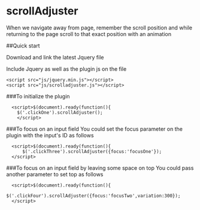 # scrollAdjuster
When we navigate away from page, remember the scroll position and while returning to the page scroll to that exact position with an animation

##Quick start

Download and link the latest Jquery file

Include Jquery as well as the plugin js on the file

    <script src="js/jquery.min.js"></script>
    <script src="js/scrolladjuster.js"></script>

###To initialize the plugin 

      <script>$(document).ready(function(){
      	$('.clickOne').scrollAdjuster();
    	</script>
###To focus on an input field
You could set the focus parameter on the plugin with the input's ID as follows

      <script>$(document).ready(function(){
      	  $('.clickThree').scrollAdjuster({focus:'focusOne'});
      </script>
###To focus on an input field by leaving some space on top
You could pass another parameter to set top as follows

      <script>$(document).ready(function(){
      	  $('.clickFour').scrollAdjuster({focus:'focusTwo',variation:300});
      </script>


